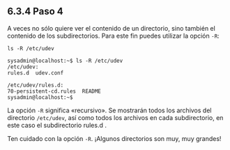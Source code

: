 ## 6.3.4 Paso 4

A veces no sólo quiere ver el contenido de un directorio, sino también el contenido de los subdirectorios. Para este fin puedes utilizar la opción `-R`:

	ls -R /etc/udev

```shell-session
sysadmin@localhost:~$ ls -R /etc/udev
/etc/udev:
rules.d  udev.conf
                                                                              
/etc/udev/rules.d:
70-persistent-cd.rules  README
sysadmin@localhost:~$
```

La opción `-R` significa «recursivo». Se mostrarán todos los archivos del directorio `/etc/udev`, así como todos los archivos en cada subdirectorio, en este caso el subdirectorio rules.d .

Ten cuidado con la opción `-R`. ¡Algunos directorios son muy, muy grandes!

